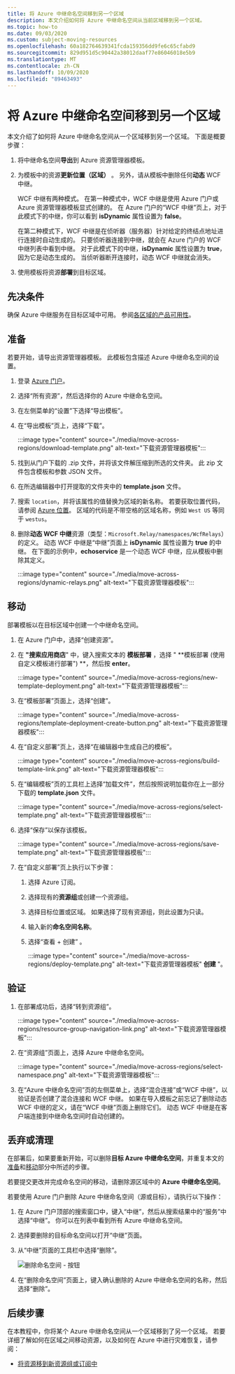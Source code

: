 ```yaml
---
title: 将 Azure 中继命名空间移到另一个区域
description: 本文介绍如何将 Azure 中继命名空间从当前区域移到另一个区域。
ms.topic: how-to
ms.date: 09/03/2020
ms.custom: subject-moving-resources
ms.openlocfilehash: 60a182764639341fcda159356dd9fe6c65cfabd9
ms.sourcegitcommit: 829d951d5c90442a38012daaf77e86046018e5b9
ms.translationtype: MT
ms.contentlocale: zh-CN
ms.lasthandoff: 10/09/2020
ms.locfileid: "89463493"
---
```

# <a name="move-an-azure-relay-namespace-to-another-region"></a>将 Azure 中继命名空间移到另一个区域
本文介绍了如何将 Azure 中继命名空间从一个区域移到另一个区域。 下面是概要步骤：

1. 将中继命名空间**导出**到 Azure 资源管理器模板。
1. 为模板中的资源**更新位置（区域）** 。 另外，请从模板中删除任何**动态** WCF 中继。 

    WCF 中继有两种模式。 在第一种模式中，WCF 中继是使用 Azure 门户或 Azure 资源管理器模板显式创建的。 在 Azure 门户的“WCF 中继”页上，对于此模式下的中继，你可以看到 **isDynamic** 属性设置为 **false**。 

    在第二种模式下，WCF 中继是在侦听器（服务器）针对给定的终结点地址进行连接时自动生成的。 只要侦听器连接到中继，就会在 Azure 门户的 WCF 中继列表中看到中继。 对于此模式下的中继，**isDynamic** 属性设置为 **true**，因为它是动态生成的。 当侦听器断开连接时，动态 WCF 中继就会消失。 
1. 使用模板将资源**部署**到目标区域。

## <a name="prerequisites"></a>先决条件
确保 Azure 中继服务在目标区域中可用。 参阅[各区域的产品可用性](https://azure.microsoft.com/global-infrastructure/services/?products=service-bus&regions=all)。 
 
## <a name="prepare"></a>准备
若要开始，请导出资源管理器模板。 此模板包含描述 Azure 中继命名空间的设置。

1. 登录 [Azure 门户](https://portal.azure.com)。
2. 选择“所有资源”，然后选择你的 Azure 中继命名空间。
3. 在左侧菜单的“设置”下选择“导出模板”。
4. 在“导出模板”页上，选择“下载”。 

    :::image type="content" source="./media/move-across-regions/download-template.png" alt-text="下载资源管理器模板":::
5. 找到从门户下载的 .zip 文件，并将该文件解压缩到所选的文件夹。 此 zip 文件包含模板和参数 JSON 文件。 
1. 在所选编辑器中打开提取的文件夹中的 **template.json** 文件。
1. 搜索 `location`，并将该属性的值替换为区域的新名称。 若要获取位置代码，请参阅 [Azure 位置](https://azure.microsoft.com/global-infrastructure/locations/)。 区域的代码是不带空格的区域名称，例如 `West US` 等同于 `westus`。
1. 删除**动态 WCF 中继**资源（类型：`Microsoft.Relay/namespaces/WcfRelays`）的定义。 动态 WCF 中继是“中继”页面上 **isDynamic** 属性设置为 **true** 的中继。 在下面的示例中，**echoservice** 是一个动态 WCF 中继，应从模板中删除其定义。 

    :::image type="content" source="./media/move-across-regions/dynamic-relays.png" alt-text="下载资源管理器模板":::

## <a name="move"></a>移动
部署模板以在目标区域中创建一个中继命名空间。 

1. 在 Azure 门户中，选择“创建资源”。
2. 在 **"搜索应用商店**" 中，键入搜索文本的 **模板部署** ，选择 " **模板部署 (使用自定义模板进行部署") **，然后按 **enter**。

    :::image type="content" source="./media/move-across-regions/new-template-deployment.png" alt-text="下载资源管理器模板":::    
1. 在“模板部署”页面上，选择“创建”。

    :::image type="content" source="./media/move-across-regions/template-deployment-create-button.png" alt-text="下载资源管理器模板":::        
1. 在“自定义部署”页上，选择“在编辑器中生成自己的模板”。

    :::image type="content" source="./media/move-across-regions/build-template-link.png" alt-text="下载资源管理器模板":::            
1. 在“编辑模板”页的工具栏上选择“加载文件”，然后按照说明加载你在上一部分下载的 **template.json** 文件。

    :::image type="content" source="./media/move-across-regions/select-template.png" alt-text="下载资源管理器模板":::                
1. 选择“保存”以保存该模板。 

    :::image type="content" source="./media/move-across-regions/save-template.png" alt-text="下载资源管理器模板":::                    
1. 在“自定义部署”页上执行以下步骤： 
    1. 选择 Azure 订阅。 
    2. 选择现有的**资源组**或创建一个资源组。 
    3. 选择目标位置或区域。 如果选择了现有资源组，则此设置为只读。 
    4. 输入新的**命名空间名称**。
    1. 选择“查看 + 创建”  。 

        :::image type="content" source="./media/move-across-regions/deploy-template.png" alt-text="下载资源管理器模板" **创建** "。 
    
## <a name="verify"></a>验证
1. 在部署成功后，选择“转到资源组”。

    :::image type="content" source="./media/move-across-regions/resource-group-navigation-link.png" alt-text="下载资源管理器模板":::    
1. 在“资源组”页面上，选择 Azure 中继命名空间。 

    :::image type="content" source="./media/move-across-regions/select-namespace.png" alt-text="下载资源管理器模板":::    
1. 在“Azure 中继命名空间”页的左侧菜单上，选择“混合连接”或“WCF 中继”，以验证是否创建了混合连接和 WCF 中继。 如果在导入模板之前忘记了删除动态 WCF 中继的定义，请在“WCF 中继”页面上删除它们。 动态 WCF 中继是在客户端连接到中继命名空间时自动创建的。 

## <a name="discard-or-clean-up"></a>丢弃或清理
在部署后，如果要重新开始，可以删除**目标 Azure 中继命名空间**，并重复本文的[准备](#prepare)和[移动](#move)部分中所述的步骤。

若要提交更改并完成命名空间的移动，请删除源区域中的 **Azure 中继命名空间**。 

若要使用 Azure 门户删除 Azure 中继命名空间（源或目标），请执行以下操作：

1. 在 Azure 门户顶部的搜索窗口中，键入“中继”，然后从搜索结果中的“服务”中选择“中继”。  你可以在列表中看到所有 Azure 中继命名空间。
2. 选择要删除的目标命名空间以打开“中继”页面。 
1. 从“中继”页面的工具栏中选择“删除”。 

    ![删除命名空间 - 按钮](./media/move-across-regions/delete-namespace-button.png)
3. 在“删除命名空间”页面上，键入确认删除的 Azure 中继命名空间的名称，然后选择“删除”。 

## <a name="next-steps"></a>后续步骤
在本教程中，你将某个 Azure 中继命名空间从一个区域移到了另一个区域。 若要详细了解如何在区域之间移动资源，以及如何在 Azure 中进行灾难恢复，请参阅：

- [将资源移到新资源组或订阅中](../azure-resource-manager/management/move-resource-group-and-subscription.md)
